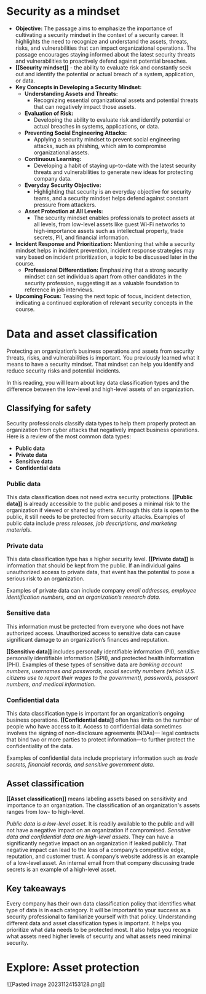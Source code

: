 # Security as a mindset

- **Objective:** The passage aims to emphasize the importance of cultivating a security mindset in the context of a security career. It highlights the need to recognize and understand the assets, threats, risks, and vulnerabilities that can impact organizational operations. The passage encourages staying informed about the latest security threats and vulnerabilities to proactively defend against potential breaches.
- **[[Security mindset]]** - the ability to evaluate risk and constantly seek out and identify the potential or actual breach of a system, application, or data.
- **Key Concepts in Developing a Security Mindset:**
	- **Understanding Assets and Threats:**
		- Recognizing essential organizational assets and potential threats that can negatively impact those assets.
	- **Evaluation of Risk:**
		- Developing the ability to evaluate risk and identify potential or actual breaches in systems, applications, or data.
	- **Preventing Social Engineering Attacks:**
		- Applying a security mindset to prevent social engineering attacks, such as phishing, which aim to compromise organizational assets.
	- **Continuous Learning:**
		- Developing a habit of staying up-to-date with the latest security threats and vulnerabilities to generate new ideas for protecting company data.
	- **Everyday Security Objective:**
		- Highlighting that security is an everyday objective for security teams, and a security mindset helps defend against constant pressure from attackers.
	- **Asset Protection at All Levels:**
		- The security mindset enables professionals to protect assets at all levels, from low-level assets like guest Wi-Fi networks to high-importance assets such as intellectual property, trade secrets, PII, and financial information.
- **Incident Response and Prioritization:** Mentioning that while a security mindset helps in incident prevention, incident response strategies may vary based on incident prioritization, a topic to be discussed later in the course.
	- **Professional Differentiation:** Emphasizing that a strong security mindset can set individuals apart from other candidates in the security profession, suggesting it as a valuable foundation to reference in job interviews.
- **Upcoming Focus:** Teasing the next topic of focus, incident detection, indicating a continued exploration of relevant security concepts in the course.

# Data and asset classification

Protecting an organization’s business operations and assets from security threats, risks, and vulnerabilities is important. You previously learned what it means to have a security mindset. That mindset can help you identify and reduce security risks and potential incidents.

In this reading, you will learn about key data classification types and the difference between the low-level and high-level assets of an organization.

## Classifying for safety

Security professionals classify data types to help them properly protect an organization from cyber attacks that negatively impact business operations. Here is a review of the most common data types:

- **Public data**
- **Private data**
- **Sensitive data**
- **Confidential data**

### Public data

This data classification does not need extra security protections. **[[Public data]]** is already accessible to the public and poses a minimal risk to the organization if viewed or shared by others. Although this data is open to the public, it still needs to be protected from security attacks. Examples of public data include *press releases, job descriptions, and marketing materials*.

### Private data

This data classification type has a higher security level. **[[Private data]]** is information that should be kept from the public. If an individual gains unauthorized access to private data, that event has the potential to pose a serious risk to an organization. 

Examples of private data can include company *email addresses, employee identification numbers, and an organization’s research data.* 

### Sensitive data

This information must be protected from everyone who does not have authorized access. Unauthorized access to sensitive data can cause significant damage to an organization’s finances and reputation. 

**[[Sensitive data]]** includes personally identifiable information (PII), sensitive personally identifiable information (SPII), and protected health information (PHI). Examples of these types of sensitive data are *banking account numbers, usernames and passwords, social security numbers (which U.S. citizens use to report their wages to the government), passwords, passport numbers, and medical information*. 

### Confidential data

This data classification type is important for an organization’s ongoing business operations. **[[Confidential data]]** often has limits on the number of people who have access to it. Access to confidential data sometimes involves the signing of non-disclosure agreements (NDAs)— legal contracts that bind two or more parties to protect information—to further protect the confidentiality of the data. 

Examples of confidential data include proprietary information such as *trade secrets, financial records, and sensitive government data*.

## Asset classification

**[[Asset classification]]** means labeling assets based on sensitivity and importance to an organization. The classification of an organization's assets ranges from low- to high-level. 

*Public data is a low-level asset.* It is readily available to the public and will not have a negative impact on an organization if compromised. *Sensitive data and confidential data are high-level assets*. They can have a significantly negative impact on an organization if leaked publicly. That negative impact can lead to the loss of a company’s competitive edge, reputation, and customer trust. A company’s website address is an example of a low-level asset. An internal email from that company discussing trade secrets is an example of a high-level asset. 

## Key takeaways

Every company has their own data classification policy that identifies what type of data is in each category. It will be important to your success as a security professional to familiarize yourself with that policy. Understanding different data and asset classification types is important. It helps you prioritize what data needs to be protected most. It also helps you recognize what assets need higher levels of security and what assets need minimal security.

# Explore: Asset protection

![[Pasted image 20231124153128.png]]

